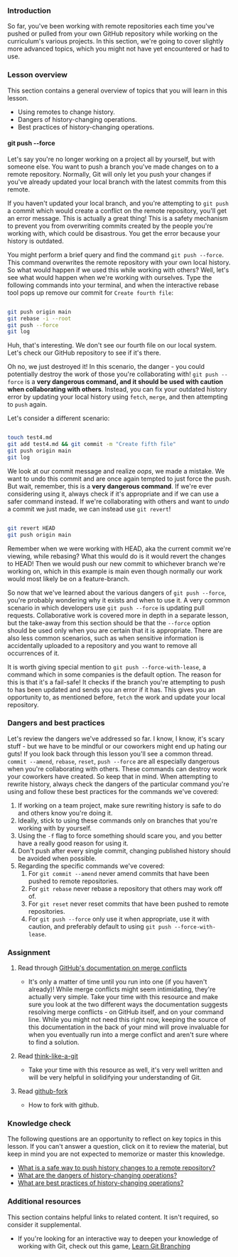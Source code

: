 
### Introduction  

So far, you've been working with remote repositories each time you've pushed or pulled from your own GitHub repository while working on the curriculum's various projects. In this section, we're going to cover  slightly more advanced topics, which you might not have yet encountered or had to use.

### Lesson overview

This section contains a general overview of topics that you will learn in this lesson.

- Using remotes to change history.
- Dangers of history-changing operations.
- Best practices of history-changing operations.

#### git push -\-force

Let's say you're no longer working on a project all by yourself, but with someone else. You want to push a branch you've made changes on to a remote repository. Normally, Git will only let you push your changes if you've already updated your local branch with the latest commits from this remote.

If you haven't updated your local branch, and you're attempting to `git push` a commit which would create a conflict on the remote repository, you'll get an error message. This is actually a great thing! This is a safety mechanism to prevent you from overwriting commits created by the people you're working with, which could be disastrous. You get the error because your history is outdated.

You might perform a brief query and find the command `git push --force`. This command overwrites the remote repository with your own local history. So what would happen if we used this while working with others? Well, let's see what would happen when we're working with ourselves. Type the following commands into your terminal, and when the interactive rebase tool pops up remove our commit for `Create fourth file`:

```bash

git push origin main
git rebase -i --root
git push --force
git log

```

Huh, that's interesting. We don't see our fourth file on our local system. Let's check our GitHub repository to see if it's there.

Oh no, we just destroyed it!  In this scenario, the danger - you could potentially destroy the work of those you're collaborating with! `git push --force` is a **very dangerous command, and it should be used with caution when collaborating with others**. Instead, you can fix your outdated history error by updating your local history using `fetch`, `merge`, and then attempting to `push` again.

Let's consider a different scenario:

```bash

touch test4.md
git add test4.md && git commit -m "Create fifth file"
git push origin main
git log

```

We look at our commit message and realize *oops*, we made a mistake. We want to undo this commit and are once again tempted to just force the push. But wait, remember, this is a **very dangerous command**. If we're ever considering using it, always check if it's appropriate and if we can use a safer command instead. If we're collaborating with others and want to *undo* a commit we just made, we can instead use `git revert`!

```bash

git revert HEAD
git push origin main
```

Remember when we were working with HEAD, aka the current commit we're viewing, while rebasing? What this would do is it would revert the changes to HEAD! Then we would push our new commit to whichever branch we're working on, which in this example is main even though normally our work would most likely be on a feature-branch.

So now that we've learned about the various dangers of `git push --force`, you're probably wondering why it exists and when to use it. A very common scenario in which developers use `git push --force` is updating pull requests. Collaborative work is covered more in depth in a separate lesson, but the take-away from this section should be that the `--force` option should be used only when you are certain that it is appropriate. There are also less common scenarios, such as when sensitive information is accidentally uploaded to a repository and you want to remove all occurrences of it.

<span id='force-with-lease'>It is worth giving special mention to `git push --force-with-lease`</span>, a command which in some companies is the default option. The reason for this is that it's a fail-safe! It checks if the branch you're attempting to push to has been updated and sends you an error if it has. This gives you an opportunity to, as mentioned before, `fetch` the work and update your local repository.

### Dangers and best practices

Let's review the dangers we've addressed so far. I know, I know, it's scary stuff - but we have to be mindful or our coworkers might end up hating our guts! If you look back through this lesson you'll see a common thread. `commit --amend`, `rebase`, `reset`, `push --force` are all especially dangerous when you're collaborating with others. <span id='dangers'>These commands can destroy work your coworkers have created</span>. So keep that in mind. When attempting to rewrite history, always check the dangers of the particular command you're using and follow these best practices for the commands we've covered:

<span id='best-practices'></span>

1. If working on a team project, make sure rewriting history is safe to do and others know you're doing it.
1. Ideally, stick to using these commands only on branches that you're working with by yourself.
1. Using the `-f` flag to force something should scare you, and you better have a really good reason for using it.
1. Don't push after every single commit, changing published history should be avoided when possible.
1. Regarding the specific commands we've covered:
    1. For `git commit --amend` never amend commits that have been pushed to remote repositories.
    1. For `git rebase` never rebase a repository that others may work off of.
    1. For `git reset` never reset commits that have been pushed to remote repositories.
    1. For `git push --force` only use it when appropriate, use it with caution, and preferably default to using `git push --force-with-lease`.

### Assignment

<div class="lesson-content__panel" markdown="1">

1. Read through [GitHub's documentation on merge conflicts](https://docs.github.com/en/pull-requests/collaborating-with-pull-requests/addressing-merge-conflicts/about-merge-conflicts)
    - It's only a matter of time until you run into one (if you haven't already)! While merge conflicts might seem intimidating, they're actually very simple. Take your time with this resource and make sure you look at the two different ways the documentation suggests resolving merge conflicts - on GitHub itself, and on your command line. While you might not need this right now, keeping the source of this documentation in the back of your mind will prove invaluable for when you eventually run into a merge conflict and aren't sure where to find a solution.

1. Read [think-like-a-git](http://think-like-a-git.net/)
    - Take your time with this resource as well, it's very well written and will be very helpful in solidifying your understanding of Git.

1. Read [github-fork](https://docs.github.com/en/pull-requests/collaborating-with-pull-requests/working-with-forks/fork-a-repo)
    - How to fork with github.
</div>

### Knowledge check

The following questions are an opportunity to reflect on key topics in this lesson. If you can't answer a question, click on it to review the material, but keep in mind you are not expected to memorize or master this knowledge.

- [What is a safe way to push history changes to a remote repository?](#force-with-lease)
- [What are the dangers of history-changing operations?](#dangers)
- [What are best practices of history-changing operations?](#best-practices)

### Additional resources

This section contains helpful links to related content. It isn't required, so consider it supplemental.

- If you're looking for an interactive way to deepen your knowledge of working with Git, check out this game, [Learn Git Branching](https://learngitbranching.js.org/)
